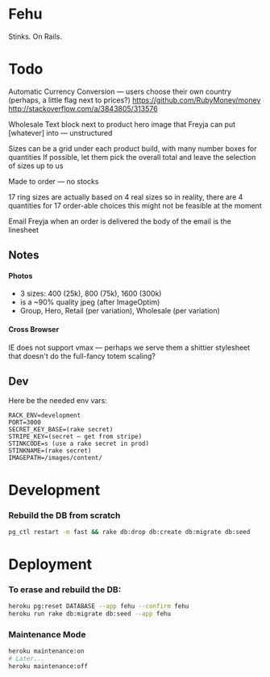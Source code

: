 # Fehu

Stinks. On Rails.


# Todo

Automatic Currency Conversion — users choose their own country (perhaps, a little flag next to prices?)
  https://github.com/RubyMoney/money
  http://stackoverflow.com/a/3843805/313576

Wholesale
  Text block next to product hero image that Freyja can put [whatever] into — unstructured
  
  Sizes can be a grid under each product build, with many number boxes for quantities
  If possible, let them pick the overall total and leave the selection of sizes up to us
  
  Made to order — no stocks
  
  17 ring sizes are actually based on 4 real sizes
    so in reality, there are 4 quantities for 17 order-able choices
    this might not be feasible at the moment
  
  Email Freyja when an order is delivered
    the body of the email is the linesheet
  
  
## Notes

#### Photos
*	3 sizes: 400 (25k), 800 (75k), 1600 (300k)
*	is a ~90% quality jpeg (after ImageOptim)
*	Group, Hero, Retail (per variation), Wholesale (per variation)


#### Cross Browser
IE does not support vmax — perhaps we serve them a shittier stylesheet that doesn't do the full-fancy totem scaling?


## Dev
Here be the needed env vars:

```
RACK_ENV=development
PORT=3000
SECRET_KEY_BASE=(rake secret)
STRIPE_KEY=(secret — get from stripe)
STINKCODE=s (use a rake secret in prod)
STINKNAME=(rake secret)
IMAGEPATH=/images/content/
```



# Development

### Rebuild the DB from scratch
```bash
pg_ctl restart -m fast && rake db:drop db:create db:migrate db:seed
```



# Deployment

### To erase and rebuild the DB:
```bash
heroku pg:reset DATABASE --app fehu --confirm fehu
heroku run rake db:migrate db:seed --app fehu
```

### Maintenance Mode
```bash
heroku maintenance:on
# Later...
heroku maintenance:off
```
